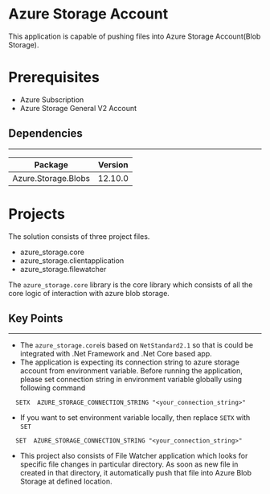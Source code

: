 # Azure Storage Account

This application is capable of pushing files into Azure Storage Account(Blob Storage).

# Prerequisites
* Azure Subscription
* Azure Storage General V2 Account

## Dependencies
<hr>

| Package                	| Version 	|
|------------------------	|---------	|
| Azure.Storage.Blobs       | 12.10.0   |



# Projects
The solution consists of three project files.
* azure_storage.core
* azure_storage.clientapplication
* azure_storage.filewatcher

The `azure_storage.core` library is the core library which consists of all the core logic of interaction with azure blob storage.

## Key Points
<hr>

* The `azure_storage.core`is based on `NetStandard2.1` so that is could be integrated with .Net Framework and 
.Net Core based app.
* The application is expecting its connection string to azure storage account from environment variable. Before running the application, please set connection string in environment variable globally using following command
```
  SETX  AZURE_STORAGE_CONNECTION_STRING "<your_connection_string>"
```
* If you want to set environment variable locally, then replace `SETX` with `SET`
```
  SET  AZURE_STORAGE_CONNECTION_STRING "<your_connection_string>"
```
* This project also consists of File Watcher application which looks for specific file changes in particular directory. As soon as new file in created in that directory, it automatically push that file into Azure Blob Storage at defined location.

